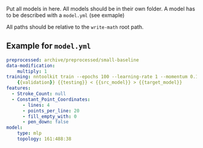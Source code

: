 Put all models in here. All models should be in their own folder. A model
has to be described with a `model.yml` (see exmaple)

All paths should be relative to the `write-math` root path.

## Example for `model.yml`

```yaml
preprocessed: archive/preprocessed/small-baseline
data-modification:
    multiply: 1
training: nntoolkit train --epochs 100 --learning-rate 1 --momentum 0.1 --hook='!detl test {{testing}},err=testlogs/testresult_%e.txt' {{training}}
    {{validation}} {{testing}} < {{src_model}} > {{target_model}}
features:
  - Stroke_Count: null
  - Constant_Point_Coordinates:
      - lines: 4
      - points_per_line: 20
      - fill_empty_with: 0
      - pen_down: false
model:
    type: mlp
    topology: 161:488:38

```
